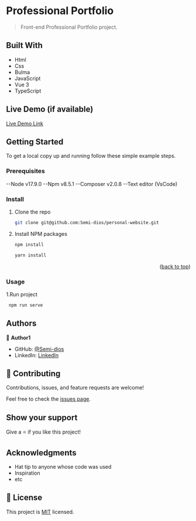 <a name="readme-top"></a>

# Professional Portfolio

> Front-end Professional Portfolio project.

## Built With

- Html
- Css
- Bulma
- JavaScript
- Vue 3
- TypeScript

## Live Demo (if available)

[Live Demo Link](#)

## Getting Started

To get a local copy up and running follow these simple example steps.

### Prerequisites

--Node v17.9.0
--Npm v8.5.1
--Composer v2.0.8
--Text editor (VsCode)

### Install

1. Clone the repo
   ```sh
   git clone git@github.com:Semi-dios/personal-website.git
   ```
2. Install NPM packages
   ```sh
   npm install
   ```
   ```sh
   yarn install
   ```

<p align="right">(<a href="#readme-top">back to top</a>)</p>

### Usage

1.Run project

```sh
 npm run serve
```

## Authors

👤 **Author1**

- GitHub: [@Semi-dios](https://github.com/Semi-dios)
- LinkedIn: [LinkedIn](https://www.linkedin.com/in/analyst-sergio-penagos/)

## 🤝 Contributing

Contributions, issues, and feature requests are welcome!

Feel free to check the [issues page](https://github.com/Semi-dios/personal-website/issues).

## Show your support

Give a ⭐️ if you like this project!

## Acknowledgments

- Hat tip to anyone whose code was used
- Inspiration
- etc

## 📝 License

This project is [MIT](./LICENSE) licensed.
